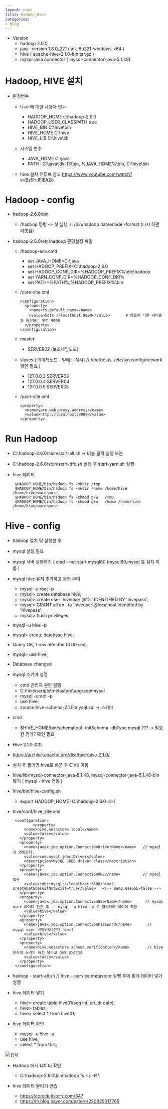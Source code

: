```yaml
---
layout: post
title: Hadoop,Hive
categories:
- blog
---
```


* Version
  * hadoop 2.6.0
  * java -version  1.8.0_221   ( jdk-8u221-windows-x64 )
  * hive ( apache-hive-2.1.0-bin.tar.gz )
  * mysql-java connector ( mysql-connector-java-5.1.48)



# Hadoop, HIVE 설치

* 환경변수
  * User에 대한 사용자 변수
    * HADOOP_HOME c:\hadoop-2.6.0
    * HADOOP_USER_CLASSPATH true
    * HIVE_BIN C:\hive\bin
    * HIVE_HOME C:\hive
    * HIVE_LIB C:\hive\lib

  * 시스템 변수
    * JAVA_HOME C:\java
    * PATH : C:\java\jdk-13\bin, %JAVA_HOME%\bin, C:\hive\bin

  * hive 설치 유튜브 참고  https://www.youtube.com/watch?v=Bs5HJFIEA2o



# Hadoop - config

* hadoop-2.6.0/bin
  * /hadoop 명령  -> 첫 실행 시 /bin/hadoop namenode -format  (다시 하면 리셋됨)
 
* hadoop-2.6.0/etc/hadoop 환경설정 파일
  * /hadoop-env.cmd
    * set JAVA_HOME=C:\java
    * set HADOOP_PREFIX=C:\hadoop-2.6.0
    * set HADOOP_CONF_DIR=%HADOOP_PREFIX%\etc\hadoop
    * set YARN_CONF_DIR=%HADOOP_CONF_DIR%
    * set PATH=%PATH%;%HADOOP_PREFIX%\bin

  * /core-site.xml
  
        <configuration>
          <property>
            <name>fs.default.name</name>
            <value>hdfs://localhost:9000</value>       # 하둡이 다른 서버들과 통신하는 포트 9000
          </property>
        </configuration>


  * master
    * SERVER02   (보조네임노드)
    
  * slaves       ( 데이터노드 - 밑에는 예시) // /etc/hosts, /etc/sysconfig/network 확인 필요 )
    * 127.0.0.3 SERVER03
    * 127.0.0.4 SERVER04
    * 127.0.0.5 SERVER05

  * /yarn-site.xml
    
        <property>
          <name>yarn.web-proxy.address</name>
          <value>http://localhost:8089</value>
        </property>
 
 
 # Run Hadoop 
 
 * C:\hadoop-2.6.0\sbin\start-all.sh  -> 더블 클릭 실행  또는
 * C:\hadoop-2.6.0\sbin\start-dfs.sh 실행 후 start-yarn.sh 실행
 
 
 * hive 데이터
 
        $HADOOP_HOME/bin/hadoop fs -mkdir /tmp
        $HADOOP_HOME/bin/hadoop fs -mkdir /home /home/hive /home/hive/warehouse
        $HADOOP_HOME/bin/hadoop fs -chmod g+w   /tmp
        $HADOOP_HOME/bin/hadoop fs -chmod g+w   /home /home/hive /home/hive/warehouse

 
# Hive - config
 
* hadoop 설치 및 실행한 후
* mysql 설정 필요 
* mysql 서버 실행하기 ( cmd - net start mysql80 (mysql80,mysql 등 설치 이름 )
* mysql hive 유저 추가하고 권한 부여
  * mysql -u root -p
  * mysql> create database hive;
  * mysql> create user 'hiveuser'@'%' IDENTIFIED BY 'hivepass';
  * mysql> GRANT all on *.* to 'hiveuser'@localhost identified by 'hivepass';
  * mysql>  flush privileges;  
  
* mysql -u hive -p
* mysql> create database hive;
* Query OK, 1 row affected (0.00 sec)
* mysql> use hive;
* Database changed


 
* mysql 스키마 설정 
  * cmd 관리자 권한 실행
  * C:\hive\scripts\metastore\upgrade\mysql
  * mysql -uroot -p
  * use hive;
  * source hive-schema-2.1.0.mysql.sql -> 스키마
* cmd   
  * $HIVE_HOME/bin/schematool -initSchema -dbType mysql ??? -> 필요한 건가? 확인 필요
   
 
 * Hive 2.1.0 설치
 * https://archive.apache.org/dist/hive/hive-2.1.0/
 * 설치 후 폴더명 hive로 바꾼 후 C:\에 이동
 * hive/lib/mysql-connector-java-5.1.48, mysql-connector-java-5.1.48-bin 넣기 ( mysql - hive 연동 )
 * hive/bin/hive-config.sh
   * export HADOOP_HOME=C:\hadoop-2.6.0 추가
 * hive/conf/hive_site.xml
 

        <configuration>
                <property>
            <name>hive.metastore.local</name>
            <value>false</value>
          </property>
          <property>
            <name>javax.jdo.option.ConnectionDriverName</name>   // mysql 과 연동한다.
            <value>com.mysql.jdbc.Driver</value>
            <description>MySQL JDBC driver class</description>
          </property>
          <property>
            <name>javax.jdo.option.ConnectionURL</name>          // mysql 접속
            <value>jdbc:mysql://localhost:3306/hive?createDatabaseifNotExist=true</value>   <!-- &amp;useSSL=false -->
          </property>
          <property>
            <name>javax.jdo.option.ConnectionUserName</name>      // mysql user 아이디 만든 후  - mysql -u hive -p 로 접속하여 데이터 확인
            <value>hive</value>
          </property>
          <property>
            <name>javax.jdo.option.ConnectionPassword</name>       // msyql user 비밀번호(현재 hive)
            <value>hive</value>
          </property>
          <property>
            <name>hive.metastore.schema.verification</name>        // hive 유저의 스키마 버전 달라고 에러 발생안함 
            <value>false</value>
          </property>
        </configuration>
 
 
 
 * hadoop - start-all.sh // hive --service metastore 실행 후에 밑에 데이터 넣기 실행
 
 
 * hive 데이터 넣기
   * hive> create table hive01(seq int, crt_dt date);
   * hive> tables;
   * hive> select * from hive01;
   
 
 * hive 데이터 확인
   * mysql -u hive -p
   * use hive;
   * select * from tbls;
 
 ![캡처](https://user-images.githubusercontent.com/47915302/66632794-3b664480-ec44-11e9-89a4-3adc8fd24c3e.PNG)


* Hadoop 에서 데이터 확인 
  * C:\hadoop-2.6.0\bin\hadoop fs -ls -R \


* hive 데이터 올리기 연습
  * https://corock.tistory.com/347
  * https://m.blog.naver.com/estern/220825017765
